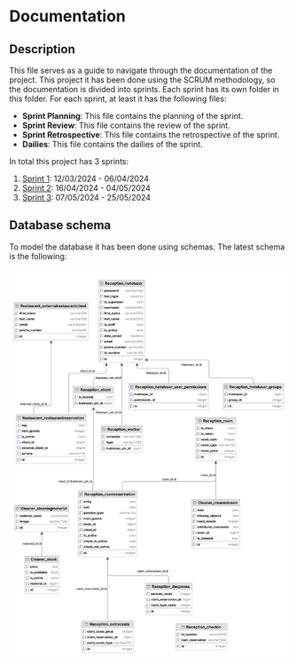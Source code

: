# Documentation

## Description

This file serves as a guide to navigate through the documentation of the project. This project it has been done using
the SCRUM methodology, so the documentation is divided into sprints. Each sprint has its own folder in this folder. For
each sprint, at least it has the following files:

- **Sprint Planning**: This file contains the planning of the sprint.
- **Sprint Review**: This file contains the review of the sprint.
- **Sprint Retrospective**: This file contains the retrospective of the sprint.
- **Dailies**: This file contains the dailies of the sprint.

In total this project has 3 sprints:

1. [Sprint 1](./sprint1): 12/03/2024 - 06/04/2024
2. [Sprint 2](./sprint2): 16/04/2024 - 04/05/2024
3. [Sprint 3](./sprint3): 07/05/2024 - 25/05/2024

## Database schema

To model the database it has been done using schemas. The latest schema is the following:

![Database schema](./database_schema/database_schema_v3.png)
